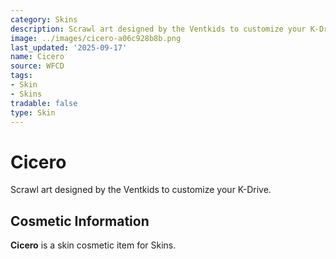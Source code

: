 ```yaml
---
category: Skins
description: Scrawl art designed by the Ventkids to customize your K-Drive.
image: ../images/cicero-a06c928b8b.png
last_updated: '2025-09-17'
name: Cicero
source: WFCD
tags:
- Skin
- Skins
tradable: false
type: Skin
---
```


# Cicero

Scrawl art designed by the Ventkids to customize your K-Drive.

## Cosmetic Information

**Cicero** is a skin cosmetic item for Skins.

